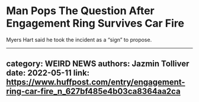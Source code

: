 # Man Pops The Question After Engagement Ring Survives Car Fire

Myers Hart said he took the incident as a “sign” to propose.

---
category: WEIRD NEWS
authors: Jazmin Tolliver
date: 2022-05-11
link: https://www.huffpost.com/entry/engagement-ring-car-fire_n_627bf485e4b03ca8364aa2ca
---
